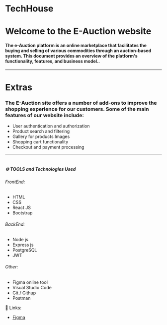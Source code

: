 # TechHouse

 # Welcome to the E-Auction website 
#### The e-Auction platform is an online marketplace that facilitates the buying and selling of various commodities through an auction-based system. This document provides an overview of the platform's functionality, features, and business model..
---

# Extras
### The E-Auction site offers a number of add-ons to improve the shopping experience for our customers. Some of the main features of our website include:

* User authentication and authorization
* Product search and filtering
* Gallery for products Images
* Shopping cart functionality
* Checkout and payment processing

--- 

# 
##### **⚙️ TOOLS and Technologies Used**

###### FrontEnd:
* HTML  
* CSS   
* React JS 
* Bootstrap
###### BackEnd:
* Node js
* Express js
* PostgreSQL 
* JWT
###### Other:
* Figma online tool
* Visual Studio Code 
* Git / Githup 
* Postman 
  
📎 Links:

* [Figma](https://www.figma.com/file/gpUsdMwhSiw5ich8qyqumu/e-auction?type=design&node-id=11-1631&mode=design&t=StvZmoB1NJna7C3u-0)